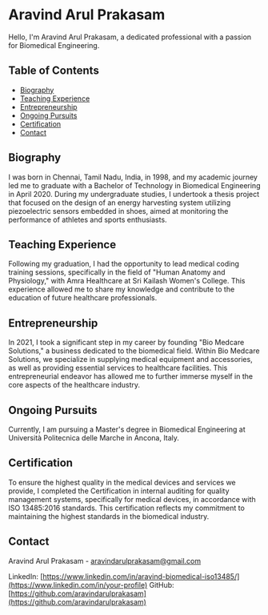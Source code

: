 # Aravind Arul Prakasam

Hello, I'm Aravind Arul Prakasam, a dedicated professional with a passion for Biomedical Engineering.

## Table of Contents

- [Biography](#biography)
- [Teaching Experience](#teaching-experience)
- [Entrepreneurship](#entrepreneurship)
- [Ongoing Pursuits](#ongoing-pursuits)
- [Certification](#certification)
- [Contact](#contact)

## Biography

I was born in Chennai, Tamil Nadu, India, in 1998, and my academic journey led me to graduate with a Bachelor of Technology in Biomedical Engineering in April 2020. During my undergraduate studies, I undertook a thesis project that focused on the design of an energy harvesting system utilizing piezoelectric sensors embedded in shoes, aimed at monitoring the performance of athletes and sports enthusiasts.

## Teaching Experience

Following my graduation, I had the opportunity to lead medical coding training sessions, specifically in the field of "Human Anatomy and Physiology," with Amra Healthcare at Sri Kailash Women's College. This experience allowed me to share my knowledge and contribute to the education of future healthcare professionals.

## Entrepreneurship

In 2021, I took a significant step in my career by founding "Bio Medcare Solutions," a business dedicated to the biomedical field. Within Bio Medcare Solutions, we specialize in supplying medical equipment and accessories, as well as providing essential services to healthcare facilities. This entrepreneurial endeavor has allowed me to further immerse myself in the core aspects of the healthcare industry.

## Ongoing Pursuits

Currently, I am pursuing a Master's degree in Biomedical Engineering at Università Politecnica delle Marche in Ancona, Italy.

## Certification

To ensure the highest quality in the medical devices and services we provide, I completed the Certification in internal auditing for quality management systems, specifically for medical devices, in accordance with ISO 13485:2016 standards. This certification reflects my commitment to maintaining the highest standards in the biomedical industry.

## Contact

Aravind Arul Prakasam - [aravindarulprakasam@gmail.com](mailto:aravindarulprakasam@gmail.com)

LinkedIn: [https://www.linkedin.com/in/aravind-biomedical-iso13485/](https://www.linkedin.com/in/your-profile)
GitHub: [https://github.com/aravindarulprakasam](https://github.com/aravindarulprakasam)


<!---
aravindarulprakasam/aravindarulprakasam is a ✨ special ✨ repository because its `README.md` (this file) appears on your GitHub profile.
You can click the Preview link to take a look at your changes.
--->
